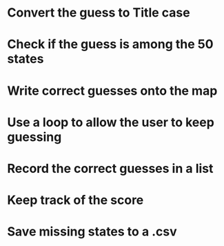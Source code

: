 # Convert the guess to Title case
# Check if the guess is among the 50 states
# Write correct guesses onto the map
# Use a loop to allow the user to keep guessing
# Record the correct guesses in a list
# Keep track of the score
# Save missing states to a .csv